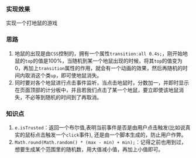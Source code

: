 ### 实现效果
实现一个打地鼠的游戏

### 思路
1.  地鼠的出现是由`CSS`控制的，拥有一个属性`transition:all 0.4s;`，刚开始地鼠的`top`的值是100%，当随机到某一个地鼠出现的时候，将其`top`的值变为0，再加上`transition`属性的作用，就会有一个动画的效果，然后再随机的时间内取消这个类`up`，即可使地鼠消失。
2.  同时要对各个地鼠进行点击事件监听，当点击地鼠时，分数加一，并即时显示在页面顶部的计分板中，并且若我们点击了某一个地鼠，要立即使该地鼠消失，不必等到随机的时间到了再取消。

### 知识点

1.  `e.isTrusted`：返回一个布尔值,表明当前事件是否是由用户点击触发(比如说真实的鼠标点击触发一个`click`事件), 还是由一个脚本生成的，防止用户作弊。
2.  `Math.round(Math.random() * (max - min) + min);`：记得之前也用到过，想要生成某个范围里的随机数，用大值减小值，再加上小值即可。
